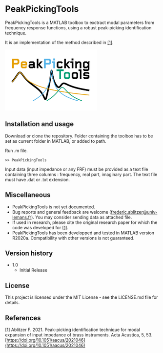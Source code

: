 # PeakPickingTools

PeakPickingTools is a MATLAB toolbox to exctract modal parameters from frequency response functions, using a robust peak-picking identification technique.

It is an implementation of the method described in [[1]](#references).

<img src="logo.png" alt="PeakPickingTools logo" width="300"/>


## Installation and usage

Download or clone the repository. Folder containing the toolbox has to be set as current folder in MATLAB, or added to path.

Run .m file.

```
>> PeakPickingTools
```

Input data (input impedance or any FRF) must be provided as a text file containing three columns : frequency, real part, imaginary part. The text file must have .dat or .txt extension.


## Miscellaneous

* PeakPickingTools is not yet documented.
* Bug reports and general feedback are welcome ([frederic.ablitzer@univ-lemans.fr](mailto:frederic.ablitzer@univ-lemans.fr?subject=PeakPickingTools)). You may consider sending data as attached file.
* If used in research, please cite the original research paper for which the code was developed for [[1]](#references).
* PeakPickingTools has been developped and tested in MATLAB version R2020a. Compatibility with other versions is not guaranteed.

## Version history

* 1.0
    * Initial Release

## License

This project is licensed under the MIT License - see the LICENSE.md file for details.



## References

[1] Ablitzer F. 2021. Peak-picking identification technique for modal expansion of input impedance of brass instruments. Acta Acustica, 5, 53. [https://doi.org/10.1051/aacus/2021046](https://doi.org/10.1051/aacus/2021046)
